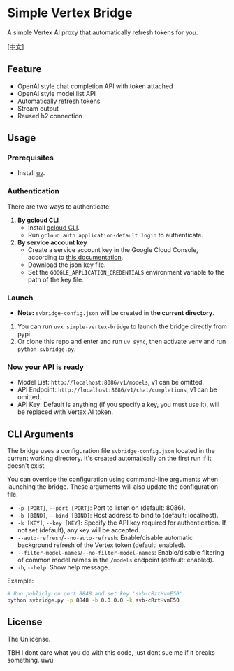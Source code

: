 # Simple Vertex Bridge

A simple Vertex AI proxy that automatically refresh tokens for you.

[[中文]](README.zh.md)

## Feature
- OpenAI style chat completion API with token attached
- OpenAI style model list API
- Automatically refresh tokens
- Stream output
- Reused h2 connection

## Usage
### Prerequisites
- Install [uv](https://docs.astral.sh/uv/getting-started/installation).

### Authentication
There are two ways to authenticate:
1. **By gcloud CLI**
   - Install [gcloud CLI](https://cloud.google.com/sdk/docs/install).
   - Run `gcloud auth application-default login` to authenticate.
2. **By service account key**
   - Create a service account key in the Google Cloud Console, according to [this documentation](https://cloud.google.com/iam/docs/keys-create-delete#creating).
   - Download the json key file.
   - Set the `GOOGLE_APPLICATION_CREDENTIALS` environment variable to the path of the key file.

### Launch
- **Note:** `svbridge-config.json` will be created in **the current directory**.
1. You can run `uvx simple-vertex-bridge` to launch the bridge directly from pypi.
2. Or clone this repo and enter and run `uv sync`, then activate venv and run `python svbridge.py`.

### Now your API is ready
- Model List: `http://localhost:8086/v1/models`, v1 can be omitted.
- API Endpoint: `http://localhost:8086/v1/chat/completions`, v1 can be omitted.
- API Key: Default is anything (if you specify a key, you must use it), will be replaced with Vertex AI token.

## CLI Arguments
The bridge uses a configuration file `svbridge-config.json` located in the current working directory. It's created automatically on the first run if it doesn't exist.

You can override the configuration using command-line arguments when launching the bridge. These arguments will also update the configuration file.

- `-p [PORT]`, `--port [PORT]`: Port to listen on (default: 8086).
- `-b [BIND]`, `--bind [BIND]`: Host address to bind to (default: localhost).
- `-k [KEY]`, `--key [KEY]`: Specify the API key required for authentication. If not set (default), any key will be accepted.
- `--auto-refresh`/`--no-auto-refresh`: Enable/disable automatic background refresh of the Vertex token (default: enabled).
- `--filter-model-names`/`--no-filter-model-names`: Enable/disable filtering of common model names in the `/models` endpoint (default: enabled).
- `-h`, `--help`: Show help message.

Example:
```bash
# Run publicly on port 8848 and set key 'svb-cRztHvmE50'
python svbridge.py -p 8848 -b 0.0.0.0 -k svb-cRztHvmE50
```

## License

The Unlicense.

TBH I dont care what you do with this code, just dont sue me if it breaks something. uwu
